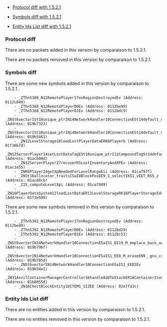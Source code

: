 * [Protocol diff with 1.5.2.1](#protocol-diff)

* [Symbols diff with 1.5.2.1](#symbols-diff)

* [Entity Ids List diff with 1.5.2.1](#entity-ids-list-diff)


### Protocol diff
There are no packets added in this version by comparaison to 1.5.2.1.

There are no packets removed in this version by comparaison to 1.5.2.1.



### Symbols diff

There are some new symbols added in this version by comparaison to 1.5.2.1.
```
    - _ZThn5388_N12RemotePlayer17onRegionDestroyedEv (Address: 0112c049)
    - _ZThn5388_N12RemotePlayerD0Ev (Address: 0112be99)
    - _ZThn5388_N12RemotePlayerD1Ev (Address: 0112bdc9)
    - _ZNSt6vectorISt10unique_ptrIN14NetworkHandler10ConnectionESt14default_deleteIS2_EESaIS5_EE19_M_emplace_back_auxIJS5_EEEvDpOT_ (Address: 019b7323)
    - _ZNSt6vectorISt10unique_ptrIN14NetworkHandler10ConnectionESt14default_deleteIS2_EESaIS5_EED2Ev (Address: 019b5461)
    - _ZN12LevelStorage18loadLostPlayerDataERK6Playerb (Address: 01f36b7d)
    - _ZN12ServerPlayer14setLostDataTagESt10unique_ptrI11CompoundTagSt14default_deleteIS1_EE (Address: 01acb00d)
    - _ZN12ServerPlayer27recoverR5LostInventoryAndXPEv (Address: 01ac3a55)
    - _ZNK6Player24getXpNeededForLevelRangeEii (Address: 01ca797f)
    - _ZNSt16allocator_traitsISaI8BlockPosEE9_S_selectIKS1_vEET_RS5_z (Address: 01acd8cb)
    - _Z15_computeLevelXpi (Address: 01ca7949)
    - _ZN16PlayerDataSystem12loadLostDataER12LevelStorageRK16PlayerStorageIdsb (Address: 01f3e509)
```

There are some new symbols removed in this version by comparaison to 1.5.2.1.
```
    - _ZThn5392_N12RemotePlayer17onRegionDestroyedEv (Address: 0112bed9)
    - _ZThn5392_N12RemotePlayerD0Ev (Address: 0112bd29)
    - _ZThn5392_N12RemotePlayerD1Ev (Address: 0112bc51)
    - _ZNSt6vectorIN14NetworkHandler10ConnectionESaIS1_EE19_M_emplace_back_auxIJS1_EEEvDpOT_ (Address: 019b796f)
    - _ZNSt6vectorIN14NetworkHandler10ConnectionESaIS1_EE8_M_eraseEN9__gnu_cxx17__normal_iteratorIPS1_S3_EES7_ (Address: 019b785d)
    - _ZNSt6vectorIN14NetworkHandler10ConnectionESaIS1_EED2Ev (Address: 019b54e1)
    - _ZN31AnvilContainerManagerController16handleAddToStackER18ContainerItemStackRKSsi12ItemTakeType (Address: 01b8055d)
    - _ZN16ChestBlockEntity10ITEMS_SIZEE (Address: 02e7fa3c)
```



### Entity Ids List diff

There are no entities added in this version by comparaison to 1.5.2.1.

There are no entities removed in this version by comparaison to 1.5.2.1.